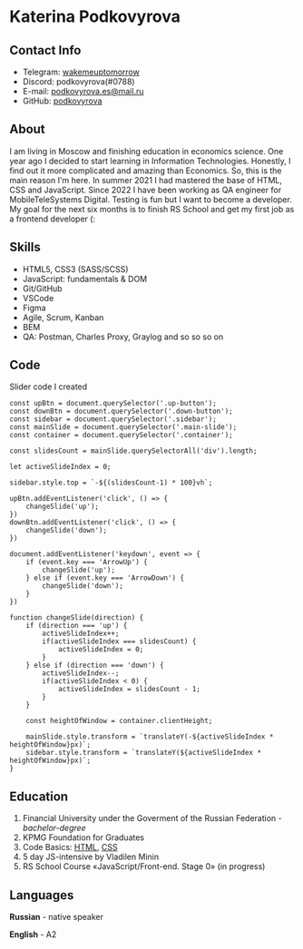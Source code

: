 # **Katerina Podkovyrova**

## **Contact Info**
+ Telegram: [wakemeuptomorrow](https://t.me/wakemeuptomorrow)
+ Discord: podkovyrova(#0788)
+ E-mail: podkovyrova.es@mail.ru
+ GitHub: [podkovyrova](https://github.com/podkovyrova)

## **About**
I am living in Moscow and finishing education in economics science. One year ago I decided to start learning in Information Technologies. Honestly, I find out it more complicated and amazing than Economics. So, this is the main reason I'm here. 
In summer 2021 I had mastered the base of HTML, CSS and JavaScript.
Since 2022 I have been working as QA engineer for MobileTeleSystems Digital. Testing is fun but I want to become a developer.
My goal for the next six months is to finish RS School and get my first job as a frontend developer (:

## **Skills**
+ HTML5, CSS3 (SASS/SCSS)
+ JavaScript: fundamentals & DOM
+ Git/GitHub
+ VSCode
+ Figma
+ Agile, Scrum, Kanban
+ BEM 
+ QA: Postman, Charles Proxy, Graylog and so so so on 
## Code 
Slider code I created
```
const upBtn = document.querySelector('.up-button');
const downBtn = document.querySelector('.down-button'); 
const sidebar = document.querySelector('.sidebar');
const mainSlide = document.querySelector('.main-slide');
const container = document.querySelector('.container');

const slidesCount = mainSlide.querySelectorAll('div').length; 

let activeSlideIndex = 0; 

sidebar.style.top = `-${(slidesCount-1) * 100}vh`;

upBtn.addEventListener('click', () => {
    changeSlide('up');
})
downBtn.addEventListener('click', () => {
    changeSlide('down');
})

document.addEventListener('keydown', event => {  
    if (event.key === 'ArrowUp') {
        changeSlide('up');
    } else if (event.key === 'ArrowDown') {
        changeSlide('down');
    }
})

function changeSlide(direction) {
    if (direction === 'up') {
        activeSlideIndex++;
        if(activeSlideIndex === slidesCount) {
            activeSlideIndex = 0;
        }
    } else if (direction === 'down') {
        activeSlideIndex--;
        if(activeSlideIndex < 0) {
            activeSlideIndex = slidesCount - 1;
        }
    }

    const heightOfWindow = container.clientHeight;

    mainSlide.style.transform = `translateY(-${activeSlideIndex * heightOfWindow}px)`; 
    sidebar.style.transform = `translateY(${activeSlideIndex * heightOfWindow}px)`;
}
```

## **Education**
1. Financial University under the Goverment of the Russian Federation - *bachelor-degree*
2. KPMG Foundation for Graduates
3. Code Basics: [HTML]("https://ru.code-basics.com/languages/html"), [CSS]("https://ru.code-basics.com/languages/css")
4. 5 day JS-intensive by Vladilen Minin
5. RS School Course «JavaScript/Front-end. Stage 0» (in progress)

## **Languages**
**Russian** - native speaker

**English** - A2
